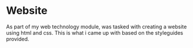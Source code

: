 # Website
As part of my web technology module, was tasked with creating a website using html and css. This is what i came up with based on the styleguides provided. 
